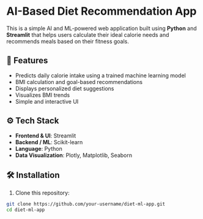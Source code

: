 # AI-Based Diet Recommendation App

This is a simple AI and ML-powered web application built using **Python** and **Streamlit** that helps users calculate their ideal calorie needs and recommends meals based on their fitness goals.

## 🚀 Features

- Predicts daily calorie intake using a trained machine learning model
- BMI calculation and goal-based recommendations
- Displays personalized diet suggestions
- Visualizes BMI trends
- Simple and interactive UI

## ⚙️ Tech Stack

- **Frontend & UI**: Streamlit
- **Backend / ML**: Scikit-learn
- **Language**: Python
- **Data Visualization**: Plotly, Matplotlib, Seaborn

## 🛠️ Installation

1. Clone this repository:
```bash
git clone https://github.com/your-username/diet-ml-app.git
cd diet-ml-app
